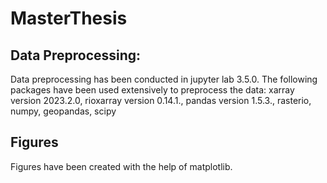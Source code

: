 # MasterThesis


## Data Preprocessing:
Data preprocessing has been conducted in jupyter lab 3.5.0. The following packages have been used extensively to preprocess the data: xarray version 2023.2.0, rioxarray version 0.14.1., pandas version 1.5.3., rasterio, numpy, geopandas, scipy



## Figures
Figures have been created with the help of matplotlib.
